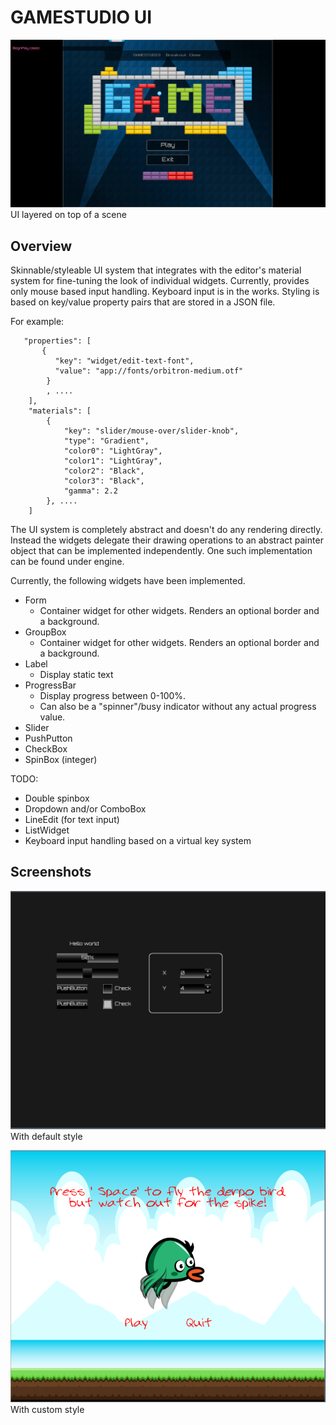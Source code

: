 GAMESTUDIO UI
=================

![HUD](screens/screenshot.png "UI layered on top of a scene")
UI layered on top of a scene

Overview
-----------------
Skinnable/styleable UI system that integrates with the editor's material system
for fine-tuning the look of individual widgets. Currently, provides only mouse
based input handling. Keyboard input is in the works. Styling is based on key/value 
property pairs that are stored in a JSON file.

For example:

```
   "properties": [
       {
          "key": "widget/edit-text-font",
          "value": "app://fonts/orbitron-medium.otf"
        }
        , ....
    ],
    "materials": [
        {
            "key": "slider/mouse-over/slider-knob",
            "type": "Gradient",
            "color0": "LightGray",
            "color1": "LightGray",
            "color2": "Black",
            "color3": "Black",
            "gamma": 2.2
        }, ....
    ]        
```

The UI system is completely abstract and doesn't do any rendering directly.
Instead the widgets delegate their drawing operations to an abstract painter object
that can be implemented independently. One such implementation can be found under engine.

Currently, the following widgets have been implemented.
* Form
  - Container widget for other widgets. Renders an optional border and a background.
* GroupBox
  - Container widget for other widgets. Renders an optional border and a background.
* Label
  - Display static text
* ProgressBar 
  - Display progress between 0-100%. 
  - Can also be a "spinner"/busy indicator without any actual progress value.
* Slider
* PushPutton
* CheckBox
* SpinBox (integer)

TODO:
* Double spinbox
* Dropdown and/or ComboBox
* LineEdit (for text input)
* ListWidget
* Keyboard input handling based on a virtual key system

Screenshots
---------------------

![Default Style](screens/default-style.png "UI system screenshot with default style")
With default style

![Custom Style](screens/custom-style.png "UI system screenshot with custom style")
With custom style
